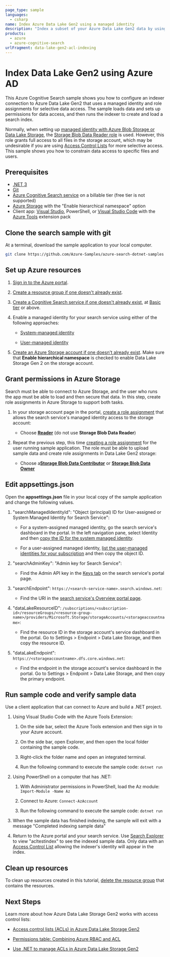 ```yaml
---
page_type: sample
languages:
  - csharp
name: Index Azure Data Lake Gen2 using a managed identity
description: "Index a subset of your Azure Data Lake Gen2 data by using access control lists to allow certain files and directories to be accessed by an indexer in Azure Cognitive Search."
products:
  - azure
  - azure-cognitive-search
urlFragment: data-lake-gen2-acl-indexing
---
```


# Index Data Lake Gen2 using Azure AD

This Azure Cognitive Search sample shows you how to configure an indexer connection to Azure Data Lake Gen2 that uses a managed identity and role assignments for selective data access. The sample loads data and sets up permissions for data access, and then runs the indexer to create and load a search index.

Normally, when setting up [managed identity with Azure Blob Storage or Data Lake Storage](https://docs.microsoft.com/azure/search/search-howto-managed-identities-storage#2---add-a-role-assignment), the [Storage Blob Data Reader role](https://docs.microsoft.com/azure/role-based-access-control/built-in-roles#storage-blob-data-reader) is used. However, this role grants full access to all files in the storage account, which may be undesirable if you are using [Access Control Lists](https://docs.microsoft.com/azure/storage/blobs/data-lake-storage-access-control) for more selective access. This sample shows you how to constrain data access to specific files and users.

## Prerequisites

+ [.NET 3](https://dotnet.microsoft.com/download/dotnet/5.0)
+ [Git](https://git-scm.com/downloads)
+ [Azure Cognitive Search service](https://docs.microsoft.com/azure/search/search-create-service-portal) on a billable tier (free tier is not supported)
+ [Azure Storage](https://docs.microsoft.com/azure/storage/common/storage-account-create?tabs=azure-portal) with the "Enable hierarchical namespace" option
+ Client app: [Visual Studio](https://visualstudio.microsoft.com/downloads/), PowerShell, or [Visual Studio Code](https://code.visualstudio.com/download) with the [Azure Tools](https://docs.microsoft.com/dotnet/azure/configure-vs-code#install-the-azure-tools-extension-pack) extension pack

## Clone the search sample with git

At a terminal, download the sample application to your local computer.

```bash
git clone https://github.com/Azure-Samples/azure-search-dotnet-samples
```

## Set up Azure resources

1. [Sign in to the Azure portal](https://portal.azure.com). 

1. [Create a resource group if one doesn't already exist](https://docs.microsoft.com/azure/azure-resource-manager/management/manage-resource-groups-portal#create-resource-groups).

1. [Create a Cognitive Search service if one doesn't already exist](https://docs.microsoft.com/azure/search/search-create-service-portal), at [Basic tier](https://azure.microsoft.com/pricing/details/search/) or above.

1. Enable a managed identity for your search service using either of the following approaches:

   + [System-managed identity](https://docs.microsoft.com/azure/search/search-howto-managed-identities-storage#option-1---turn-on-system-assigned-managed-identity)

   + [User-managed identity](https://docs.microsoft.com/azure/search/search-howto-managed-identities-storage#option-2---assign-a-user-assigned-managed-identity-to-the-search-service-preview)

1. [Create an Azure Storage account if one doesn't already exist](https://docs.microsoft.com/azure/storage/common/storage-account-create?tabs=azure-portal). Make sure that **Enable hierarchical namespace** is checked to enable Data Lake Storage Gen 2 on the storage account.

## Grant permissions in Azure Storage

Search must be able to connect to Azure Storage, and the user who runs the app must be able to load and then secure that data. In this step, create role assignments in Azure Storage to support both tasks.

1. In your storage account page in the portal, [create a role assignment](https://docs.microsoft.com/azure/role-based-access-control/role-assignments-portal?tabs=current) that allows the search service's managed identity access to the storage account:

    + Choose [**Reader**](https://docs.microsoft.com/azure/role-based-access-control/built-in-roles#reader) (do not use **Storage Blob Data Reader**)

1. Repeat the previous step, this time [creating a role assignment](https://docs.microsoft.com/azure/role-based-access-control/role-assignments-portal?tabs=current) for the user running sample application. The role must be able to upload sample data and create role assignments in Data Lake Gen2 storage:

    + Choose a[**Storage Blob Data Contributor**](https://docs.microsoft.com/azure/role-based-access-control/built-in-roles#storage-blob-data-contributor) or [**Storage Blob Data Owner**](https://docs.microsoft.com/azure/role-based-access-control/built-in-roles#storage-blob-data-owner)

## Edit appsettings.json

Open the **appsettings.json** file in your local copy of the sample application and change the following values.

1. "searchManagedIdentityId": "Object (principal) ID for User-assigned or System Managed Identity for Search Service":

    + For a system-assigned managed identity, go the search service's dashboard in the portal. In the left navigation pane, select Identity and then [copy the ID for the system managed identity](https://docs.microsoft.com/azure/search/search-howto-managed-identities-storage#option-1---turn-on-system-assigned-managed-identity).

    + For a user-assigned managed identity, [list the user-managed identities for your subscription](https://docs.microsoft.com/azure/active-directory/managed-identities-azure-resources/how-manage-user-assigned-managed-identities?pivots=identity-mi-methods-azp#list-user-assigned-managed-identities) and then copy the object ID.

1. "searchAdminKey": "Admin key for Search Service":

    + Find the Admin API key in the [Keys tab](https://docs.microsoft.com/azure/search/search-security-api-keys#find-existing-keys) on the search service's portal page.

1. "searchEndpoint": `https://<search-service-name>.search.windows.net`:

    + Find the URI in the [search service's Overview portal page](https://docs.microsoft.com/azure/search/search-manage#overview-home-page).

1. "dataLakeResourceID": `/subscriptions/<subscription-id>/resourceGroups/<resource-group-name>/providers/Microsoft.Storage/storageAccounts/<storageaccountname>`:

    + Find the resource ID in the storage account's service dashboard in the portal. Go to Settings > Endpoint > Data Lake Storage, and then copy the resource ID.

1. "dataLakeEndpoint": `https://<storageaccountname>.dfs.core.windows.net`:

    + Find the endpoint in the storage account's service dashboard in the portal. Go to Settings > Endpoint > Data Lake Storage, and then copy the primary endpoint.

## Run sample code and verify sample data

Use a client application that can connect to Azure and build a .NET project.

1. Using Visual Studio Code with the Azure Tools Extension:

    1. On the side bar, select the Azure Tools extension and then sign in to your Azure account. 

    1. On the side bar, open Explorer, and then open the local folder containing the sample code.

    1. Right-click the folder name and open an integrated terminal.

    1. Run the following command to execute the sample code: `dotnet run`

1. Using PowerShell on a computer that has .NET:

    1. With Administrator permissions in PowerShell, load the Az module: `Import-Module -Name Az`

    1. Connect to Azure: `Connect-AzAccount`

    1. Run the following command to execute the sample code: `dotnet run`

1. When the sample data has finished indexing, the sample will exit with a message "Completed indexing sample data"

1. Return to the Azure portal and your search service. Use [Search Explorer](https://docs.microsoft.com/azure/search/search-explorer) to view "acltestindex" to see the indexed sample data. Only data with an [Access Control List](https://docs.microsoft.com/azure/storage/blobs/data-lake-storage-access-control) allowing the indexer's identity will appear in the index.

## Clean up resources

To clean up resources created in this tutorial, [delete the resource group](https://docs.microsoft.com/azure/azure-resource-manager/management/delete-resource-group) that contains the resources.

## Next Steps

Learn more about how Azure Data Lake Storage Gen2 works with access control lists:

+ [Access control lists (ACLs) in Azure Data Lake Storage Gen2](https://docs.microsoft.com/azure/storage/blobs/data-lake-storage-access-control)

+ [Permissions table: Combining Azure RBAC and ACL](https://docs.microsoft.com/azure/storage/blobs/data-lake-storage-access-control-model#permissions-table-combining-azure-rbac-and-acl)

+ [Use .NET to manage ACLs in Azure Data Lake Storage Gen2](https://docs.microsoft.com/azure/storage/blobs/data-lake-storage-acl-dotnet)